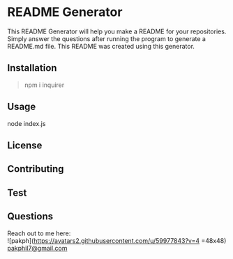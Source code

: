 # README Generator
This README Generator will help you make a README for your repositories. Simply answer the questions after running the program to generate a README.md file. This README was created using this generator.
## Installation
> npm i inquirer
## Usage
node index.js
## License

## Contributing

## Test

## Questions
Reach out to me here:<br />![pakph](https://avatars2.githubusercontent.com/u/59977843?v=4 =48x48)<br />pakphil7@gmail.com
